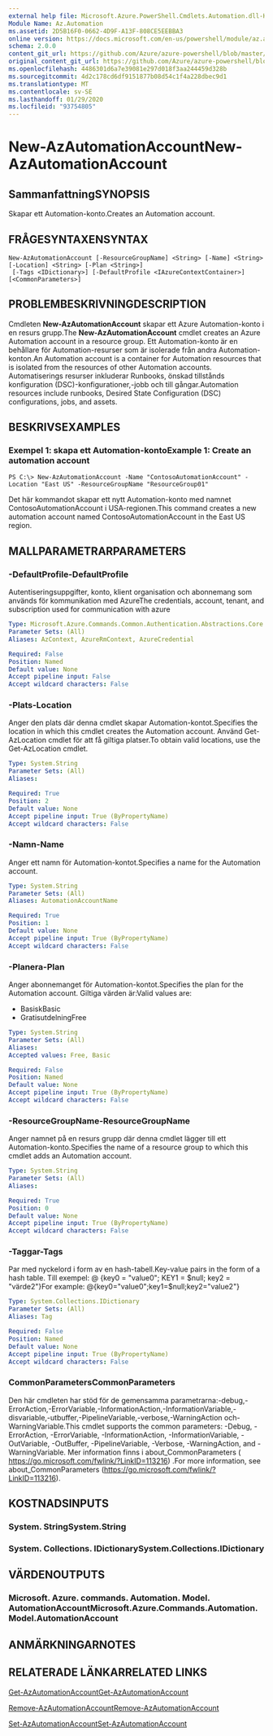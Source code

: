```yaml
---
external help file: Microsoft.Azure.PowerShell.Cmdlets.Automation.dll-Help.xml
Module Name: Az.Automation
ms.assetid: 2D5B16F0-0662-4D9F-A13F-808CE5EEBBA3
online version: https://docs.microsoft.com/en-us/powershell/module/az.automation/new-azautomationaccount
schema: 2.0.0
content_git_url: https://github.com/Azure/azure-powershell/blob/master/src/Automation/Automation/help/New-AzAutomationAccount.md
original_content_git_url: https://github.com/Azure/azure-powershell/blob/master/src/Automation/Automation/help/New-AzAutomationAccount.md
ms.openlocfilehash: 4486301d6a7e39081e297d018f3aa244459d328b
ms.sourcegitcommit: 4d2c178cd6df9151877b08d54c1f4a228dbec9d1
ms.translationtype: MT
ms.contentlocale: sv-SE
ms.lasthandoff: 01/29/2020
ms.locfileid: "93754805"
---
```

# <span data-ttu-id="7b03b-101">New-AzAutomationAccount</span><span class="sxs-lookup"><span data-stu-id="7b03b-101">New-AzAutomationAccount</span></span>

## <span data-ttu-id="7b03b-102">Sammanfattning</span><span class="sxs-lookup"><span data-stu-id="7b03b-102">SYNOPSIS</span></span>
<span data-ttu-id="7b03b-103">Skapar ett Automation-konto.</span><span class="sxs-lookup"><span data-stu-id="7b03b-103">Creates an Automation account.</span></span>

## <span data-ttu-id="7b03b-104">FRÅGESYNTAXEN</span><span class="sxs-lookup"><span data-stu-id="7b03b-104">SYNTAX</span></span>

```
New-AzAutomationAccount [-ResourceGroupName] <String> [-Name] <String> [-Location] <String> [-Plan <String>]
 [-Tags <IDictionary>] [-DefaultProfile <IAzureContextContainer>] [<CommonParameters>]
```

## <span data-ttu-id="7b03b-105">PROBLEMBESKRIVNING</span><span class="sxs-lookup"><span data-stu-id="7b03b-105">DESCRIPTION</span></span>
<span data-ttu-id="7b03b-106">Cmdleten **New-AzAutomationAccount** skapar ett Azure Automation-konto i en resurs grupp.</span><span class="sxs-lookup"><span data-stu-id="7b03b-106">The **New-AzAutomationAccount** cmdlet creates an Azure Automation account in a resource group.</span></span>
<span data-ttu-id="7b03b-107">Ett Automation-konto är en behållare för Automation-resurser som är isolerade från andra Automation-konton.</span><span class="sxs-lookup"><span data-stu-id="7b03b-107">An Automation account is a container for Automation resources that is isolated from the resources of other Automation accounts.</span></span> <span data-ttu-id="7b03b-108">Automatiserings resurser inkluderar Runbooks, önskad tillstånds konfiguration (DSC)-konfigurationer,-jobb och till gångar.</span><span class="sxs-lookup"><span data-stu-id="7b03b-108">Automation resources include runbooks, Desired State Configuration (DSC) configurations, jobs, and assets.</span></span>

## <span data-ttu-id="7b03b-109">BESKRIVS</span><span class="sxs-lookup"><span data-stu-id="7b03b-109">EXAMPLES</span></span>

### <span data-ttu-id="7b03b-110">Exempel 1: skapa ett Automation-konto</span><span class="sxs-lookup"><span data-stu-id="7b03b-110">Example 1: Create an automation account</span></span>
```
PS C:\> New-AzAutomationAccount -Name "ContosoAutomationAccount" -Location "East US" -ResourceGroupName "ResourceGroup01"
```

<span data-ttu-id="7b03b-111">Det här kommandot skapar ett nytt Automation-konto med namnet ContosoAutomationAccount i USA-regionen.</span><span class="sxs-lookup"><span data-stu-id="7b03b-111">This command creates a new automation account named ContosoAutomationAccount in the East US region.</span></span>

## <span data-ttu-id="7b03b-112">MALLPARAMETRAR</span><span class="sxs-lookup"><span data-stu-id="7b03b-112">PARAMETERS</span></span>

### <span data-ttu-id="7b03b-113">-DefaultProfile</span><span class="sxs-lookup"><span data-stu-id="7b03b-113">-DefaultProfile</span></span>
<span data-ttu-id="7b03b-114">Autentiseringsuppgifter, konto, klient organisation och abonnemang som används för kommunikation med Azure</span><span class="sxs-lookup"><span data-stu-id="7b03b-114">The credentials, account, tenant, and subscription used for communication with azure</span></span>

```yaml
Type: Microsoft.Azure.Commands.Common.Authentication.Abstractions.Core.IAzureContextContainer
Parameter Sets: (All)
Aliases: AzContext, AzureRmContext, AzureCredential

Required: False
Position: Named
Default value: None
Accept pipeline input: False
Accept wildcard characters: False
```

### <span data-ttu-id="7b03b-115">-Plats</span><span class="sxs-lookup"><span data-stu-id="7b03b-115">-Location</span></span>
<span data-ttu-id="7b03b-116">Anger den plats där denna cmdlet skapar Automation-kontot.</span><span class="sxs-lookup"><span data-stu-id="7b03b-116">Specifies the location in which this cmdlet creates the Automation account.</span></span>
<span data-ttu-id="7b03b-117">Använd Get-AzLocation cmdlet för att få giltiga platser.</span><span class="sxs-lookup"><span data-stu-id="7b03b-117">To obtain valid locations, use the Get-AzLocation cmdlet.</span></span>

```yaml
Type: System.String
Parameter Sets: (All)
Aliases:

Required: True
Position: 2
Default value: None
Accept pipeline input: True (ByPropertyName)
Accept wildcard characters: False
```

### <span data-ttu-id="7b03b-118">-Namn</span><span class="sxs-lookup"><span data-stu-id="7b03b-118">-Name</span></span>
<span data-ttu-id="7b03b-119">Anger ett namn för Automation-kontot.</span><span class="sxs-lookup"><span data-stu-id="7b03b-119">Specifies a name for the Automation account.</span></span>

```yaml
Type: System.String
Parameter Sets: (All)
Aliases: AutomationAccountName

Required: True
Position: 1
Default value: None
Accept pipeline input: True (ByPropertyName)
Accept wildcard characters: False
```

### <span data-ttu-id="7b03b-120">-Planera</span><span class="sxs-lookup"><span data-stu-id="7b03b-120">-Plan</span></span>
<span data-ttu-id="7b03b-121">Anger abonnemanget för Automation-kontot.</span><span class="sxs-lookup"><span data-stu-id="7b03b-121">Specifies the plan for the Automation account.</span></span>
<span data-ttu-id="7b03b-122">Giltiga värden är:</span><span class="sxs-lookup"><span data-stu-id="7b03b-122">Valid values are:</span></span>
- <span data-ttu-id="7b03b-123">Basisk</span><span class="sxs-lookup"><span data-stu-id="7b03b-123">Basic</span></span>
- <span data-ttu-id="7b03b-124">Gratisutdelning</span><span class="sxs-lookup"><span data-stu-id="7b03b-124">Free</span></span>

```yaml
Type: System.String
Parameter Sets: (All)
Aliases:
Accepted values: Free, Basic

Required: False
Position: Named
Default value: None
Accept pipeline input: True (ByPropertyName)
Accept wildcard characters: False
```

### <span data-ttu-id="7b03b-125">-ResourceGroupName</span><span class="sxs-lookup"><span data-stu-id="7b03b-125">-ResourceGroupName</span></span>
<span data-ttu-id="7b03b-126">Anger namnet på en resurs grupp där denna cmdlet lägger till ett Automation-konto.</span><span class="sxs-lookup"><span data-stu-id="7b03b-126">Specifies the name of a resource group to which this cmdlet adds an Automation account.</span></span>

```yaml
Type: System.String
Parameter Sets: (All)
Aliases:

Required: True
Position: 0
Default value: None
Accept pipeline input: True (ByPropertyName)
Accept wildcard characters: False
```

### <span data-ttu-id="7b03b-127">-Taggar</span><span class="sxs-lookup"><span data-stu-id="7b03b-127">-Tags</span></span>
<span data-ttu-id="7b03b-128">Par med nyckelord i form av en hash-tabell.</span><span class="sxs-lookup"><span data-stu-id="7b03b-128">Key-value pairs in the form of a hash table.</span></span> <span data-ttu-id="7b03b-129">Till exempel: @ {key0 = "value0"; KEY1 = $null; key2 = "värde2"}</span><span class="sxs-lookup"><span data-stu-id="7b03b-129">For example: @{key0="value0";key1=$null;key2="value2"}</span></span>

```yaml
Type: System.Collections.IDictionary
Parameter Sets: (All)
Aliases: Tag

Required: False
Position: Named
Default value: None
Accept pipeline input: True (ByPropertyName)
Accept wildcard characters: False
```

### <span data-ttu-id="7b03b-130">CommonParameters</span><span class="sxs-lookup"><span data-stu-id="7b03b-130">CommonParameters</span></span>
<span data-ttu-id="7b03b-131">Den här cmdleten har stöd för de gemensamma parametrarna:-debug,-ErrorAction,-ErrorVariable,-InformationAction,-InformationVariable,-disvariable,-utbuffer,-PipelineVariable,-verbose,-WarningAction och-WarningVariable.</span><span class="sxs-lookup"><span data-stu-id="7b03b-131">This cmdlet supports the common parameters: -Debug, -ErrorAction, -ErrorVariable, -InformationAction, -InformationVariable, -OutVariable, -OutBuffer, -PipelineVariable, -Verbose, -WarningAction, and -WarningVariable.</span></span> <span data-ttu-id="7b03b-132">Mer information finns i about_CommonParameters ( https://go.microsoft.com/fwlink/?LinkID=113216) .</span><span class="sxs-lookup"><span data-stu-id="7b03b-132">For more information, see about_CommonParameters (https://go.microsoft.com/fwlink/?LinkID=113216).</span></span>

## <span data-ttu-id="7b03b-133">KOSTNADS</span><span class="sxs-lookup"><span data-stu-id="7b03b-133">INPUTS</span></span>

### <span data-ttu-id="7b03b-134">System. String</span><span class="sxs-lookup"><span data-stu-id="7b03b-134">System.String</span></span>

### <span data-ttu-id="7b03b-135">System. Collections. IDictionary</span><span class="sxs-lookup"><span data-stu-id="7b03b-135">System.Collections.IDictionary</span></span>

## <span data-ttu-id="7b03b-136">VÄRDEN</span><span class="sxs-lookup"><span data-stu-id="7b03b-136">OUTPUTS</span></span>

### <span data-ttu-id="7b03b-137">Microsoft. Azure. commands. Automation. Model. AutomationAccount</span><span class="sxs-lookup"><span data-stu-id="7b03b-137">Microsoft.Azure.Commands.Automation.Model.AutomationAccount</span></span>

## <span data-ttu-id="7b03b-138">ANMÄRKNINGAR</span><span class="sxs-lookup"><span data-stu-id="7b03b-138">NOTES</span></span>

## <span data-ttu-id="7b03b-139">RELATERADE LÄNKAR</span><span class="sxs-lookup"><span data-stu-id="7b03b-139">RELATED LINKS</span></span>

[<span data-ttu-id="7b03b-140">Get-AzAutomationAccount</span><span class="sxs-lookup"><span data-stu-id="7b03b-140">Get-AzAutomationAccount</span></span>](./Get-AzAutomationAccount.md)

[<span data-ttu-id="7b03b-141">Remove-AzAutomationAccount</span><span class="sxs-lookup"><span data-stu-id="7b03b-141">Remove-AzAutomationAccount</span></span>](./Remove-AzAutomationAccount.md)

[<span data-ttu-id="7b03b-142">Set-AzAutomationAccount</span><span class="sxs-lookup"><span data-stu-id="7b03b-142">Set-AzAutomationAccount</span></span>](./Set-AzAutomationAccount.md)
